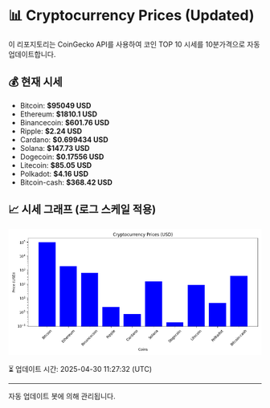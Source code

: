 
# 📊 Cryptocurrency Prices (Updated)

이 리포지토리는 CoinGecko API를 사용하여 코인 TOP 10 시세를 10분가격으로 자동 업데이트합니다.

## 💰 현재 시세
- Bitcoin: **$95049 USD**
- Ethereum: **$1810.1 USD**
- Binancecoin: **$601.76 USD**
- Ripple: **$2.24 USD**
- Cardano: **$0.699434 USD**
- Solana: **$147.73 USD**
- Dogecoin: **$0.17556 USD**
- Litecoin: **$85.05 USD**
- Polkadot: **$4.16 USD**
- Bitcoin-cash: **$368.42 USD**

## 📈 시세 그래프 (로그 스케일 적용)
![Crypto Prices](crypto_prices.png)

⏳ 업데이트 시간: 2025-04-30 11:27:32 (UTC)

---
자동 업데이트 봇에 의해 관리됩니다.
